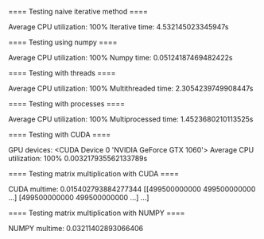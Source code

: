 ==== Testing naive iterative method ====

Average CPU utilization: 100%
Iterative time: 4.532145023345947s

==== Testing using numpy ====

Average CPU utilization: 100%
Numpy time: 0.05124187469482422s

==== Testing with threads ====

Average CPU utilization: 100%
Multithreaded time: 2.3054239749908447s

==== Testing with processes ====

Average CPU utilization: 100%
Multiprocessed time: 1.4523680210113525s

==== Testing with CUDA ====

GPU devices: <CUDA Device 0 'NVIDIA GeForce GTX 1060'>
Average CPU utilization: 100%
0.003217935562133789s

==== Testing matrix multiplication with CUDA ====

CUDA multime: 0.015402793884277344
[[499500000000 499500000000 ...]
 [499500000000 499500000000 ...]
 ...]

==== Testing matrix multiplication with NUMPY ====

NUMPY multime: 0.03211402893066406
